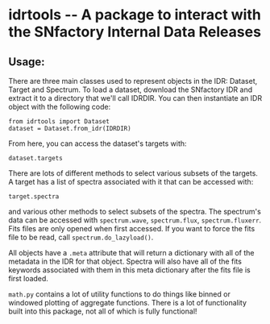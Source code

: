 # idrtools -- A package to interact with the SNfactory Internal Data Releases

## Usage:

There are three main classes used to represent objects in the IDR: Dataset,
Target and Spectrum. To load a dataset, download the SNfactory IDR and extract
it to a directory that we'll call IDRDIR. You can then instantiate an IDR
object with the following code:

    from idrtools import Dataset
    dataset = Dataset.from_idr(IDRDIR)

From here, you can access the dataset's targets with:

    dataset.targets

There are lots of different methods to select various subsets of the targets.
A target has a list of spectra associated with it that can be accessed with:

    target.spectra

and various other methods to select subsets of the spectra. The spectrum's data
can be accessed with `spectrum.wave`, `spectrum.flux`, `spectrum.fluxerr`. Fits
files are only opened when first accessed. If you want to force the fits file
to be read, call `spectrum.do_lazyload()`.

All objects have a `.meta` attribute that will return a dictionary with all of
the metadata in the IDR for that object. Spectra will also have all of the fits
keywords associated with them in this meta dictionary after the fits file is
first loaded.

`math.py` contains a lot of utility functions to do things like binned or
windowed plotting of aggregate functions. There is a lot of functionality built
into this package, not all of which is fully functional! 
